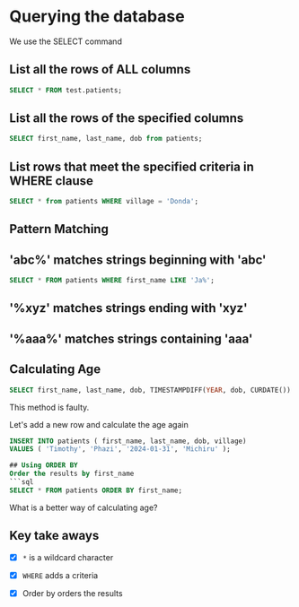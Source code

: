 # Querying the database
We use the SELECT command

## List all the rows of ALL columns
```sql
SELECT * FROM test.patients;
```
## List all the rows of the specified columns
```sql
SELECT first_name, last_name, dob from patients;
```
## List rows that meet the specified criteria in WHERE clause
```sql
SELECT * from patients WHERE village = 'Donda';
```

## Pattern Matching
## 'abc%' matches strings beginning with 'abc'
```sql
SELECT * FROM patients WHERE first_name LIKE 'Ja%';
```
## '%xyz' matches strings ending with 'xyz'

## '%aaa%' matches strings containing 'aaa'

## Calculating Age
```sql
SELECT first_name, last_name, dob, TIMESTAMPDIFF(YEAR, dob, CURDATE()) AS age, village from patients
```
This method is faulty.


Let's add a new row and calculate the age again
```sql
INSERT INTO patients ( first_name, last_name, dob, village)
VALUES ( 'Timothy', 'Phazi', '2024-01-31', 'Michiru' );

## Using ORDER BY
Order the results by first_name
```sql
SELECT * FROM patients ORDER BY first_name;
```

What is a better way of calculating age?

## Key take aways
- [x] `*` is a wildcard character
- [x] `WHERE` adds a criteria
- [x] Order by orders the results 

